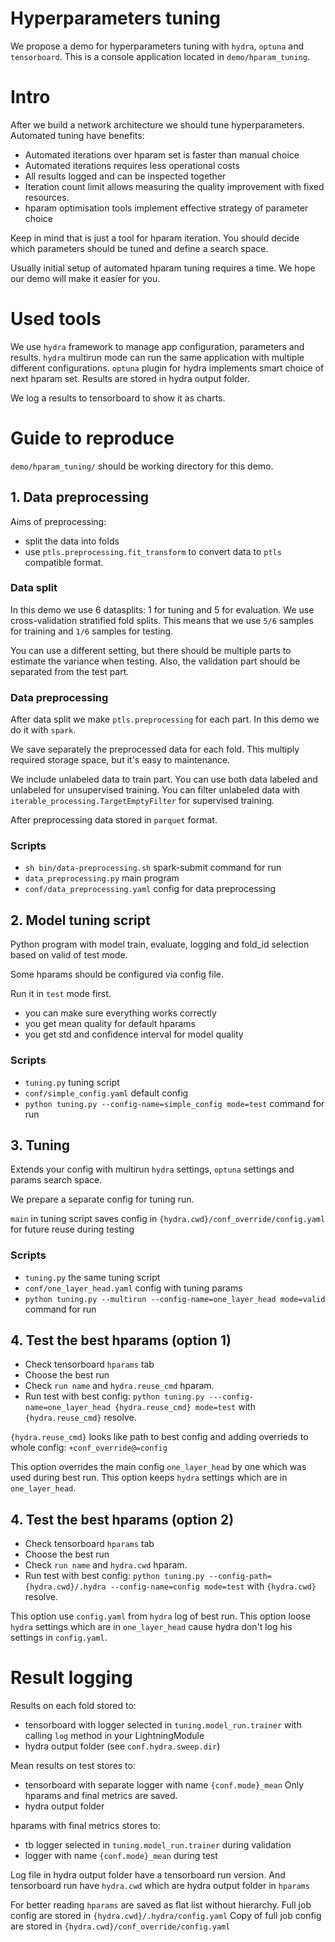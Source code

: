 # Hyperparameters tuning

We propose a demo for hyperparameters tuning with `hydra`, `optuna` and `tensorboard`.
This is a console application located in `demo/hparam_tuning`.

# Intro

After we build a network architecture we should tune hyperparameters.
Automated tuning have benefits:

- Automated iterations over hparam set is faster than manual choice
- Automated iterations requires less operational costs
- All results logged and can be inspected together
- Iteration count limit allows measuring the quality improvement with fixed resources.
- hparam optimisation tools implement effective strategy of parameter choice

Keep in mind that is just a tool for hparam iteration.
You should decide which parameters should be tuned and define a search space.

Usually initial setup of automated hparam tuning requires a time. We hope our demo will make it easier for you.

# Used tools

We use `hydra` framework to manage app configuration, parameters and results.
`hydra` multirun mode can run the same application with multiple different configurations.
`optuna` plugin for hydra implements smart choice of next hparam set.
Results are stored in hydra output folder.

We log a results to tensorboard to show it as charts.

# Guide to reproduce

`demo/hparam_tuning/` should be working directory for this demo.

## 1. Data preprocessing

Aims of preprocessing:

- split the data into folds
- use `ptls.preprocessing.fit_transform` to convert data to `ptls` compatible format.

### Data split

In this demo we use 6 datasplits: 1 for tuning and 5 for evaluation.
We use cross-validation stratified fold splits.
This means that we use `5/6` samples for training and `1/6` samples for testing.

You can use a different setting, but there should be multiple parts to estimate the variance when testing.
Also, the validation part should be separated from the test part.

### Data preprocessing

After data split we make `ptls.preprocessing` for each part. In this demo we do it with `spark`.

We save separately the preprocessed data for each fold. This multiply required storage space, 
but it's easy to maintenance.

We include unlabeled data to train part.
You can use both data labeled and unlabeled for unsupervised training.
You can filter unlabeled data with `iterable_processing.TargetEmptyFilter` for supervised training.

After preprocessing data stored in `parquet` format.

### Scripts

- `sh bin/data-preprocessing.sh` spark-submit command for run
- `data_preprocessing.py` main program
- `conf/data_preprocessing.yaml` config for data preprocessing

## 2. Model tuning script

Python program with model train, evaluate, logging and fold_id selection based on valid of test mode.

Some hparams should be configured via config file.

Run it in `test` mode first.

- you can make sure everything works correctly
- you get mean quality for default hparams
- you get std and confidence interval for model quality

### Scripts

- `tuning.py` tuning script
- `conf/simple_config.yaml` default config
- `python tuning.py --config-name=simple_config mode=test` command for run

## 3. Tuning

Extends your config with multirun `hydra` settings, `optuna` settings and params search space.

We prepare a separate config for tuning run.

`main` in tuning script saves config in `{hydra.cwd}/conf_override/config.yaml` for future reuse during testing


### Scripts

- `tuning.py` the same tuning script
- `conf/one_layer_head.yaml` config with tuning params
- `python tuning.py --multirun --config-name=one_layer_head mode=valid` command for run

## 4. Test the best hparams (option 1)

- Check tensorboard `hparams` tab
- Choose the best run
- Check `run name` and `hydra.reuse_cmd` hparam.
- Run test with best config: `python tuning.py ---config-name=one_layer_head {hydra.reuse_cmd} mode=test`
with `{hydra.reuse_cmd}` resolve.

`{hydra.reuse_cmd}` looks like path to best config and adding overrieds to whole config: `+conf_override@=config`

This option overrides the main config `one_layer_head` by one which was used during best run. 
This option keeps `hydra` settings which are in `one_layer_head`.

## 4. Test the best hparams (option 2)

- Check tensorboard `hparams` tab
- Choose the best run
- Check `run name` and `hydra.cwd` hparam.
- Run test with best config: `python tuning.py --config-path={hydra.cwd}/.hydra --config-name=config mode=test`
with `{hydra.cwd}` resolve.

This option use `config.yaml` from `hydra` log of best run.
This option loose `hydra` settings which are in `one_layer_head` cause hydra don't log his settings in `config.yaml`.

# Result logging

Results on each fold stored to:

- tensorboard with logger selected in `tuning.model_run.trainer` with calling `log` method in your LightningModule
- hydra output folder (see `conf.hydra.sweep.dir`)

Mean results on test stores to:

- tensorboard with separate logger with name `{conf.mode}_mean`
Only hparams and final metrics are saved.
- hydra output folder

hparams with final metrics stores to:

- tb logger selected in `tuning.model_run.trainer` during validation
- logger with name `{conf.mode}_mean` during test

Log file in hydra output folder have a tensorboard run version.
And tensorboard run have `hydra.cwd` which are hydra output folder in `hparams`

For better reading `hparams` are saved as flat list without hierarchy.
Full job config are stored in `{hydra.cwd}/.hydra/config.yaml`
Copy of full job config are stored in `{hydra.cwd}/conf_override/config.yaml`
